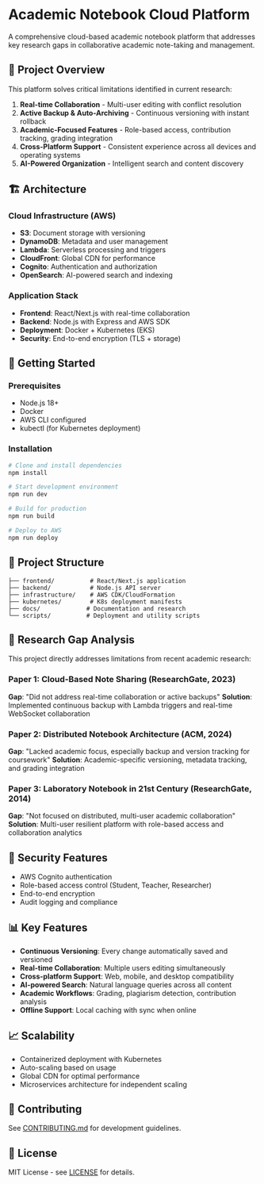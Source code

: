 # Academic Notebook Cloud Platform

A comprehensive cloud-based academic notebook platform that addresses key research gaps in collaborative academic note-taking and management.

## 🎯 Project Overview

This platform solves critical limitations identified in current research:

1. **Real-time Collaboration** - Multi-user editing with conflict resolution
2. **Active Backup & Auto-Archiving** - Continuous versioning with instant rollback
3. **Academic-Focused Features** - Role-based access, contribution tracking, grading integration
4. **Cross-Platform Support** - Consistent experience across all devices and operating systems
5. **AI-Powered Organization** - Intelligent search and content discovery

## 🏗️ Architecture

### Cloud Infrastructure (AWS)
- **S3**: Document storage with versioning
- **DynamoDB**: Metadata and user management
- **Lambda**: Serverless processing and triggers
- **CloudFront**: Global CDN for performance
- **Cognito**: Authentication and authorization
- **OpenSearch**: AI-powered search and indexing

### Application Stack
- **Frontend**: React/Next.js with real-time collaboration
- **Backend**: Node.js with Express and AWS SDK
- **Deployment**: Docker + Kubernetes (EKS)
- **Security**: End-to-end encryption (TLS + storage)

## 🚀 Getting Started

### Prerequisites
- Node.js 18+
- Docker
- AWS CLI configured
- kubectl (for Kubernetes deployment)

### Installation
```bash
# Clone and install dependencies
npm install

# Start development environment
npm run dev

# Build for production
npm run build

# Deploy to AWS
npm run deploy
```

## 📁 Project Structure

```
├── frontend/          # React/Next.js application
├── backend/           # Node.js API server
├── infrastructure/    # AWS CDK/CloudFormation
├── kubernetes/        # K8s deployment manifests
├── docs/             # Documentation and research
└── scripts/          # Deployment and utility scripts
```

## 🔬 Research Gap Analysis

This project directly addresses limitations from recent academic research:

### Paper 1: Cloud-Based Note Sharing (ResearchGate, 2023)
**Gap**: "Did not address real-time collaboration or active backups"
**Solution**: Implemented continuous backup with Lambda triggers and real-time WebSocket collaboration

### Paper 2: Distributed Notebook Architecture (ACM, 2024)
**Gap**: "Lacked academic focus, especially backup and version tracking for coursework"
**Solution**: Academic-specific versioning, metadata tracking, and grading integration

### Paper 3: Laboratory Notebook in 21st Century (ResearchGate, 2014)
**Gap**: "Not focused on distributed, multi-user academic collaboration"
**Solution**: Multi-user resilient platform with role-based access and collaboration analytics

## 🔐 Security Features

- AWS Cognito authentication
- Role-based access control (Student, Teacher, Researcher)
- End-to-end encryption
- Audit logging and compliance

## 📊 Key Features

- **Continuous Versioning**: Every change automatically saved and versioned
- **Real-time Collaboration**: Multiple users editing simultaneously
- **Cross-platform Support**: Web, mobile, and desktop compatibility
- **AI-powered Search**: Natural language queries across all content
- **Academic Workflows**: Grading, plagiarism detection, contribution analysis
- **Offline Support**: Local caching with sync when online

## 📈 Scalability

- Containerized deployment with Kubernetes
- Auto-scaling based on usage
- Global CDN for optimal performance
- Microservices architecture for independent scaling

## 🤝 Contributing

See [CONTRIBUTING.md](./docs/CONTRIBUTING.md) for development guidelines.

## 📄 License

MIT License - see [LICENSE](./LICENSE) for details.
